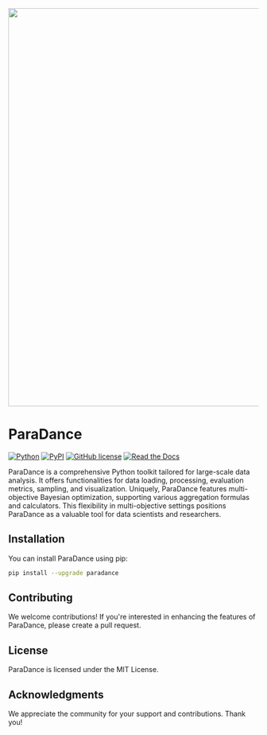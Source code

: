 <div align="center"><img src="https://github.com/yinsn/ParaDance/blob/develop/docs/image/para.svg" width="800"/></div>

# ParaDance

[![Python](https://img.shields.io/badge/python3.9-red?logo=Python&logoColor=white)](https://www.python.org)
[![PyPI](https://img.shields.io/pypi/v/paradance?color=green)](https://pypi.org/project/paradance/)
[![GitHub license](https://img.shields.io/badge/license-MIT-blue.svg)](https://github.com/yinsn/paradance)
[![Read the Docs](https://readthedocs.org/projects/paradance/badge/?version=latest)](https://paradance.readthedocs.io/en/latest/)

ParaDance is a comprehensive Python toolkit tailored for large-scale data analysis. It offers functionalities for data loading, processing, evaluation metrics, sampling, and visualization. Uniquely, ParaDance features multi-objective Bayesian optimization, supporting various aggregation formulas and calculators. This flexibility in multi-objective settings positions ParaDance as a valuable tool for data scientists and researchers.

## Installation

You can install ParaDance using pip:

```bash
pip install --upgrade paradance
```

## Contributing

We welcome contributions! If you're interested in enhancing the features of ParaDance, please create a pull request.

## License

ParaDance is licensed under the MIT License.

## Acknowledgments

We appreciate the community for your support and contributions. Thank you!
